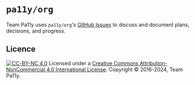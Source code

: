 # `pa11y/org`

Team Pa11y uses `pa11y/org`'s [GitHub Issues] to discuss and document plans, decisions, and progress.

## Licence

[![CC-BY-NC 4.0](https://i.creativecommons.org/l/by-nc/4.0/88x31.png)](LICENSE)
Licensed under a [Creative Commons Attribution-NonCommercial 4.0 International License](LICENSE).
Copyright &copy; 2016-2024, Team Pa11y.

[github issues]: https://github.com/pa11y/org/issues
